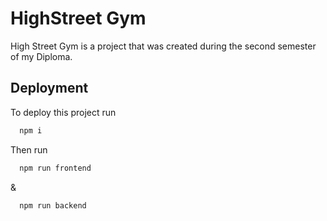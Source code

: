 # HighStreet Gym

High Street Gym is a project that was created during the second semester of my Diploma.


## Deployment

To deploy this project run

```bash
  npm i
```

Then run
```bash
  npm run frontend
```
&
```bash
  npm run backend
```
